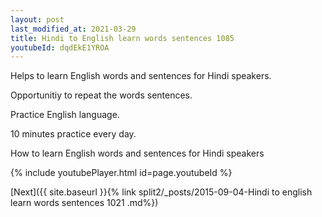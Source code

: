 ```yaml
---
layout: post
last_modified_at: 2021-03-29
title: Hindi to English learn words sentences 1085 
youtubeId: dqdEkE1YROA
---
```

 
 
Helps to learn English words and sentences for Hindi speakers.

Opportunitiy to repeat the words sentences. 

Practice English language. 
 
10 minutes practice every day. 
 
How to learn English words and sentences for Hindi speakers 
 
{% include youtubePlayer.html id=page.youtubeId %}
 
 
[Next]({{ site.baseurl }}{% link  split2/_posts/2015-09-04-Hindi to english learn words sentences 1021 .md%})
 
